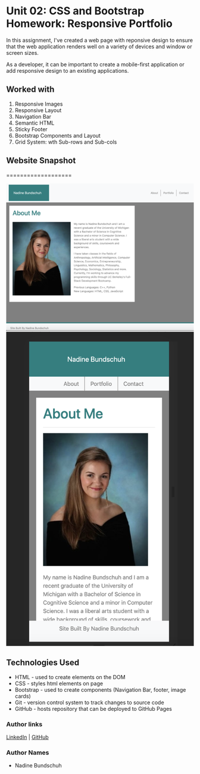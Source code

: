 # Unit 02: CSS and Bootstrap Homework: Responsive Portfolio

In this assignment, I've created a web page with reponsive design to ensure that the web application renders well on a variety of devices and window or screen sizes. 

As a developer, it can be important to create a mobile-first application or add responsive design to an existing applications. 

## Worked with
1. Responsive Images
2. Responsive Layout
3. Navigation Bar 
4. Semantic HTML
5. Sticky Footer
6. Bootstrap Components and Layout
7. Grid System: wth Sub-rows and Sub-cols


## Website Snapshot
===================

![Image](Images/lrg-screenshot.png)
![Image](Images/sm-screenshot.png)

 ## Technologies Used
- HTML - used to create elements on the DOM
- CSS - styles html elements on page
- Bootstrap - used to create components (Navigation Bar, footer, image cards)
- Git - version control system to track changes to source code
- GitHub - hosts repository that can be deployed to GitHub Pages

### Author links
[LinkedIn](https://www.linkedin.com/in/nadine-bundschuh-731233b9)
|
[GitHub](https://github.com/nadineb1160)

### Author Names
- Nadine Bundschuh